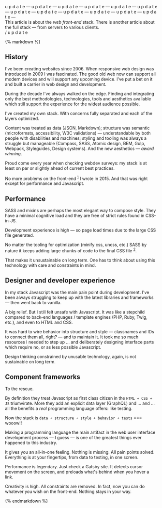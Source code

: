 <div class="notice notice-start">
<span class="text">
u p d a t e &mdash; u p d a t e &mdash; u p d a t e &mdash; u p d a t e &mdash; u p d a t e &mdash; u p d a t e &mdash; u p d a t e &mdash; u p d a t e &mdash; u p d a t e &mdash; u p d a t e &mdash;  u p d a t e &mdash;  u p d a t e &mdash;
</span>
</div>
<div>
This article is about the <i>web front-end</i> stack.
There is another article about the full stack &mdash; from servers to various clients.
</div>
<div class="notice notice-end">
<span class="text">/ u p d a t e</span>
</div>

{% markdown %}

## History

I've been creating websites since 2006. When responsive web design was introduced in 2009 I was fascinated. The good old web now can support all modern devices and will support any upcoming device. I've put a bet on it and built a carrier in web design and development.

During the decade I've always walked on the edge. Finding and integrating only the best methodologies, technologies, tools and aesthetics available which still support the experience for the widest audience possible.

I've created my own stack. With concerns fully separated and each of the layers optimized.

Content was treated as data (JSON, Markdown); structure was semantic (microformats, accessibility, W3C validations) &mdash; understandable by both people with disabilities and machines; styling and tooling was always a struggle but manageable (Compass, SASS, Atomic design, BEM, Gulp, Webpack, Styleguides, Design systems). And the new aesthetics &mdash; _award winning_.

Proud come every year when checking webdev surveys: my stack is at least on par or slightly ahead of current best practices.

No more problems on the front-end <sup id="footnote--1">[1](#footnotes--1)</sup> I wrote in 2015. And that was right except for performance and Javascript.

## Performance

SASS and mixins are perhaps the most elegant way to compose style. They have a minimal cognitive load and they are free of strict rules found in CSS-in-JS.

Development experience is high &mdash; so page load times due to the large CSS file generated.

No matter the tooling for optimization (minify css, uncss, etc.) SASS by nature it keeps adding large chunks of code to the final CSS file <sup id="footnote--2">[2](#footnotes--2)</sup>.

That makes it unsustainable on long term. One has to think about using this technology with care and constraints in mind.

## Designer and developer experience

In my stack Javascript was the main pain point during development. I've been always struggling to keep up with the latest libraries and frameworks &mdash; then went back to vanilla.

A big relief. But I still felt unsafe with Javascript. It was like a stepchild compared to back-end languages / template engines (PHP, Ruby, Twig, etc.), and even to HTML and CSS.

It was hard to wire behavior into structure and style &mdash; classnames and IDs to connect them all, right? &mdash; and to maintain it. It took me so much resources I needed to step up ... and deliberately designing interface parts which require no, or as less possible Javascript.

Design thinking constrained by unusable technology, again, is not sustainable on long term.

## Component frameworks

To the rescue.

By definition they treat Javascript as first class citizen in the `HTML + CSS + JS` triumvirate. More they add an explicit data layer (GraphQL) and ... and ... all the benefits a _real_ programming language offers: like testing.

Now the stack is `data + structure + style + behavior + tests` === wooow!!

Making a programming language the main artifact in the web user interface development process &mdash; I guess &mdash; is one of the greatest things ever happened to this industry.

It gives you an all-in-one feeling. Nothing is missing. All pain points solved. Everything is at your fingertips, from data to testing, in one screen.

Performance is legendary. Just check a Gatsby site. It detects cursor movement on the screen, and preloads what's behind when you hover a link.

Creativity is high. All constraints are removed. In fact, now you can do whatever you wish on the front-end. Nothing stays in your way.

{% endmarkdown %}
